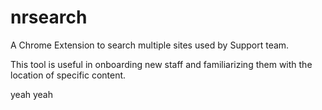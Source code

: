 # nrsearch

A Chrome Extension to search multiple sites used by Support team. 

This tool is useful in onboarding new staff and familiarizing them with the location of specific content. 

yeah yeah
